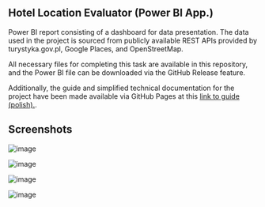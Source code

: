 ## Hotel Location Evaluator (Power BI App.)

Power BI report consisting of a dashboard for data presentation. The data used in the project is sourced from publicly available REST APIs provided by turystyka.gov.pl, Google Places, and OpenStreetMap.

All necessary files for completing this task are available in this repository, and the Power BI file can be downloaded via the GitHub Release feature.

Additionally, the guide and simplified technical documentation for the project have been made available via GitHub Pages at this [link to guide (polish).](https://stellauror.github.io/obsidian-assessment-x-betasi/).

## Screenshots

![image](https://github.com/user-attachments/assets/83b96d57-805c-4705-b102-ce4fba6d011c)

![image](https://github.com/user-attachments/assets/b59bbfe4-0a3c-4339-92bf-ea10a902677e)

![image](https://github.com/user-attachments/assets/16a8b8c5-acab-430c-8856-bffafe658a78)

![image](https://github.com/user-attachments/assets/03444e73-84b7-4403-99c5-53323bd1aa54)
